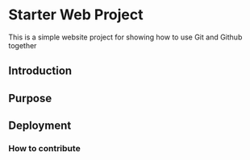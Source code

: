 # Starter Web Project

This is a simple website project for showing how to use Git and Github together

## Introduction

## Purpose

## Deployment

### How to contribute